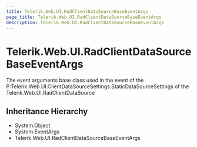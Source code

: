 ```yaml
---
title: Telerik.Web.UI.RadClientDataSourceBaseEventArgs
page_title: Telerik.Web.UI.RadClientDataSourceBaseEventArgs
description: Telerik.Web.UI.RadClientDataSourceBaseEventArgs
---
```


# Telerik.Web.UI.RadClientDataSourceBaseEventArgs

The event arguments base class used in the event of the P:Telerik.Web.UI.ClientDataSourceSettings.StaticDataSourceSettings of the Telerik.Web.UI.RadClientDataSource

## Inheritance Hierarchy

* System.Object
* System.EventArgs
* Telerik.Web.UI.RadClientDataSourceBaseEventArgs

